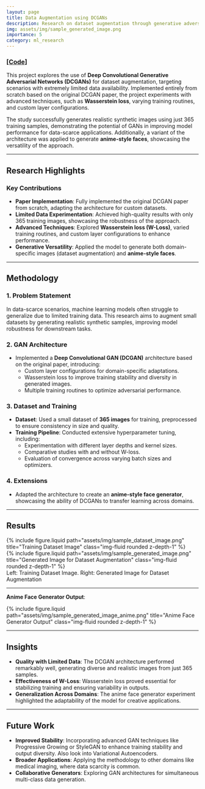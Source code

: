 ```yaml
---
layout: page  
title: Data Augmentation using DCGANs  
description: Research on dataset augmentation through generative adversarial networks  
img: assets/img/sample_generated_image.png  
importance: 5 
category: ml_research
---   
```


### <a href="https://github.com/Loki-Silvres/Data-Augmentation-using-DCGANs">[Code]</a>           

This project explores the use of **Deep Convolutional Generative Adversarial Networks (DCGANs)** for dataset augmentation, targeting scenarios with extremely limited data availability. Implemented entirely from scratch based on the original DCGAN paper, the project experiments with advanced techniques, such as **Wasserstein loss**, varying training routines, and custom layer configurations.  

The study successfully generates realistic synthetic images using just 365 training samples, demonstrating the potential of GANs in improving model performance for data-scarce applications. Additionally, a variant of the architecture was applied to generate **anime-style faces**, showcasing the versatility of the approach.  

--- 

## Research Highlights  

### **Key Contributions**  
- **Paper Implementation**: Fully implemented the original DCGAN paper from scratch, adapting the architecture for custom datasets.  
- **Limited Data Experimentation**: Achieved high-quality results with only 365 training images, showcasing the robustness of the approach.  
- **Advanced Techniques**: Explored **Wasserstein loss (W-Loss)**, varied training routines, and custom layer configurations to enhance performance.  
- **Generative Versatility**: Applied the model to generate both domain-specific images (dataset augmentation) and **anime-style faces**.  

---

## Methodology  

### 1. **Problem Statement**  
In data-scarce scenarios, machine learning models often struggle to generalize due to limited training data. This research aims to augment small datasets by generating realistic synthetic samples, improving model robustness for downstream tasks.  

### 2. **GAN Architecture**  
- Implemented a **Deep Convolutional GAN (DCGAN)** architecture based on the original paper, introducing:  
  - Custom layer configurations for domain-specific adaptations.  
  - Wasserstein loss to improve training stability and diversity in generated images.  
  - Multiple training routines to optimize adversarial performance.  

### 3. **Dataset and Training**  
- **Dataset**: Used a small dataset of **365 images** for training, preprocessed to ensure consistency in size and quality.  
- **Training Pipeline**: Conducted extensive hyperparameter tuning, including:  
  - Experimentation with different layer depths and kernel sizes.  
  - Comparative studies with and without W-loss.  
  - Evaluation of convergence across varying batch sizes and optimizers.  

### 4. **Extensions**  
- Adapted the architecture to create an **anime-style face generator**, showcasing the ability of DCGANs to transfer learning across domains.  

---

## Results  

<div class="row">
   <div class="col-sm mt-6 mt-md-0">
       {% include figure.liquid path="assets/img/sample_dataset_image.png" title="Training Dataset Image" class="img-fluid rounded z-depth-1" %}
   </div>
   <div class="col-sm mt-6 mt-md-0"> 
       {% include figure.liquid path="assets/img/sample_generated_image.png" title="Generated Image for Dataset Augmentation" class="img-fluid rounded z-depth-1" %}
   </div>
</div>
<div class="caption">
   Left: Training Dataset Image. Right: Generated Image for Dataset Augmentation
</div>

---
**Anime Face Generator Output**:  
<div class="row justify-content-sm-center">
    <div class="col-sm-6 mt-3 mt-md-0">
        {% include figure.liquid path="assets/img/sample_generated_image_anime.png" title="Anime Face Generator Output" class="img-fluid rounded z-depth-1" %}
    </div>
</div>  

---

## Insights  

- **Quality with Limited Data**: The DCGAN architecture performed remarkably well, generating diverse and realistic images from just 365 samples.  
- **Effectiveness of W-Loss**: Wasserstein loss proved essential for stabilizing training and ensuring variability in outputs.  
- **Generalization Across Domains**: The anime face generator experiment highlighted the adaptability of the model for creative applications.  

---

## Future Work  

- **Improved Stability**: Incorporating advanced GAN techniques like Progressive Growing or StyleGAN to enhance training stability and output diversity. Also look into Variational Autoencoders.  
- **Broader Applications**: Applying the methodology to other domains like medical imaging, where data scarcity is common.  
- **Collaborative Generators**: Exploring GAN architectures for simultaneous multi-class data generation.  

